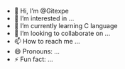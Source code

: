 - 👋 Hi, I’m @Gitexpe
- 👀 I’m interested in ...
- 🌱 I’m currently learning C language
- 💞️ I’m looking to collaborate on ...
- 📫 How to reach me ...
- 😄 Pronouns: ...
- ⚡ Fun fact: ...

<!---
Gitexpe/Gitexpe is a ✨ special ✨ repository because its `README.md` (this file) appears on your GitHub profile.
You can click the Preview link to take a look at your changes.
--->

